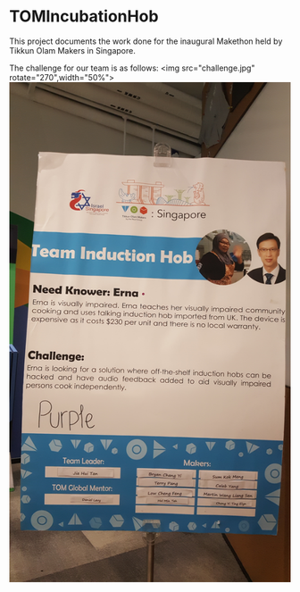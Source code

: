 # TOMIncubationHob

This project documents the work done for the inaugural Makethon held by Tikkun Olam Makers in Singapore.

The challenge for our team is as follows:
<img src="challenge.jpg" rotate="270",width="50%">
![Alt text](challenge.jpg?raw=true)
